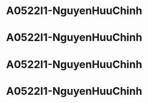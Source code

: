 # A0522I1-NguyenHuuChinh
# A0522I1-NguyenHuuChinh
# A0522I1-NguyenHuuChinh
# A0522I1-NguyenHuuChinh
